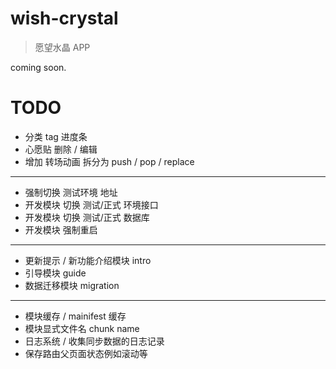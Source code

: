# wish-crystal
> 愿望水晶 APP

coming soon.

# TODO

* 分类 tag 进度条
* 心愿贴 删除 / 编辑
* 增加 转场动画 拆分为 push / pop / replace

---

* 强制切换 测试环境 地址
* 开发模块 切换 测试/正式 环境接口
* 开发模块 切换 测试/正式 数据库
* 开发模块 强制重启

---

* 更新提示 / 新功能介绍模块 intro
* 引导模块 guide
* 数据迁移模块 migration

---

* 模块缓存 / mainifest 缓存
* 模块显式文件名 chunk name
* 日志系统 / 收集同步数据的日志记录
* 保存路由父页面状态例如滚动等
